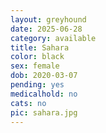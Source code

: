 ```yaml
---
layout: greyhound
date: 2025-06-28
category: available
title: Sahara
color: black
sex: female
dob: 2020-03-07
pending: yes
medicalhold: no
cats: no
pic: sahara.jpg
---
```


